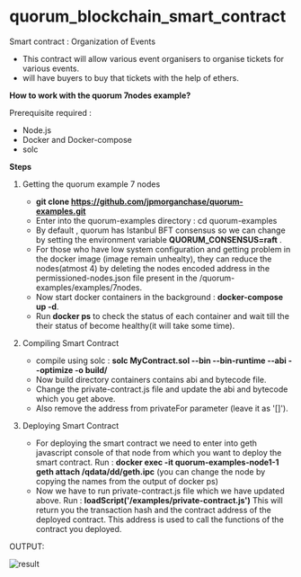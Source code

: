 # quorum_blockchain_smart_contract

Smart contract : Organization of Events
- This contract will allow various event organisers to organise tickets for various events.
- will have buyers to buy that tickets with the help of ethers.

**How to work with the quorum 7nodes example?**

Prerequisite required : 
- Node.js
- Docker and Docker-compose
- solc

**Steps**
1. Getting the quorum example 7 nodes
    - **git clone https://github.com/jpmorganchase/quorum-examples.git**
    - Enter into the quorum-examples directory : cd quorum-examples
    - By default , quorum has Istanbul BFT consensus so we can change by setting the environment           variable **QUORUM_CONSENSUS=raft** .
    - For those who have low system configuration and getting problem in the docker image (image           remain unhealty), they can reduce the nodes(atmost 4) by deleting the nodes encoded address in       the permissioned-nodes.json file present in the /quorum-examples/examples/7nodes.
    - Now start docker containers in the background : **docker-compose up -d**.
    - Run **docker ps** to check the status of each container and wait till the their status of           become healthy(it will take some time).

2. Compiling Smart Contract
    - compile using solc : **solc MyContract.sol --bin --bin-runtime --abi --optimize -o build/**
    - Now build directory containers contains abi and bytecode file.
    - Change the private-contract.js file and update the abi and bytecode which you get above.
    - Also remove the address from privateFor parameter (leave it as '[]').

3. Deploying Smart Contract
    - For deploying the smart contract we need to enter into geth javascript console of that node       from which you want to deploy the smart contract.
      Run : **docker exec -it quorum-examples-node1-1 geth attach /qdata/dd/geth.ipc** 
      (you can change the node by copying the names from the output of docker ps)
    - Now we have to run private-contract.js file which we have updated above.
      Run :  **loadScript('/examples/private-contract.js')**
      This will return you the transaction hash and the contract address of the deployed contract.       This address is used to call the functions of the contract you deployed.
      
      
OUTPUT: 

![result](https://user-images.githubusercontent.com/59726935/225815466-3ce55755-bc7c-41cf-b300-81ee23c1c2c9.PNG)
